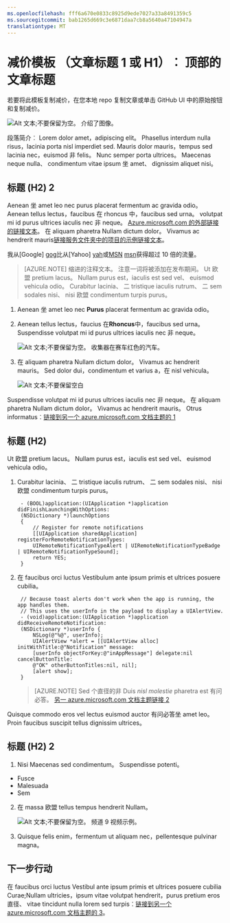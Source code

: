 ```yaml
---
ms.openlocfilehash: fff6a670e0833c8925d9ede7027a33a8491359c5
ms.sourcegitcommit: bab1265d669c3e6871daa7cb8a5640a47104947a
translationtype: MT
---
```

<properties
   pageTitle="浏览器选项卡和搜索结果中显示的页标题"
   description="在登录页面上，并在多数搜索结果中将显示的项目说明"
   services="service-name"
   documentationCenter="dev-center-name"
   authors="GitHub-alias-of-only-one-author"
   manager="manager-alias"
   editor=""/>

<tags
   ms.service="required"
   ms.devlang="may be required"
   ms.topic="article"
   ms.tgt_pltfrm="may be required"
   ms.workload="required"
   ms.date="mm/dd/yyyy"
   ms.author="Your MSFT alias or your full email address;semicolon separates two or more"/>

# 减价模板 （文章标题 1 或 H1）︰ 顶部的文章标题

若要将此模板复制减价，在您本地 repo 复制文章或单击 GitHub UI 中的原始按钮和复制减价。

  ![Alt 文本;不要保留为空。 介绍了图像。][8]

段落简介︰ Lorem dolor amet，adipiscing elit。 Phasellus interdum nulla risus，lacinia porta nisl imperdiet sed. Mauris dolor mauris，tempus sed lacinia nec，euismod 非 felis。 Nunc semper porta ultrices。 Maecenas neque nulla、 condimentum vitae ipsum 坐 amet、 dignissim aliquet nisi。

## 标题 (H2) 2

Aenean 坐 amet leo nec purus placerat fermentum ac gravida odio。 Aenean tellus lectus，faucibus 在 rhoncus 中，faucibus sed urna。  volutpat mi id purus ultrices iaculis nec 非 neque。 [Azure.microsoft.com 的外部链接的链接文本](http://weblogs.asp.net/scottgu)。 在 aliquam pharetra Nullam dictum dolor。 Vivamus ac hendrerit mauris[链接服务文件夹中的项目的示例链接文本](../articles/expressroute/expressroute-bandwidth-upgrade.md)。

我从[Google] [gog]比从[Yahoo] [yah]或[MSN] [msn]获得超过 10 倍的流量。

> [AZURE.NOTE] 缩进的注释文本。  注意一词将被添加在发布期间。 Ut 欧盟 pretium lacus。 Nullam purus est，iaculis est sed vel、 euismod vehicula odio。 Curabitur lacinia、 二 tristique iaculis rutrum、 二 sem sodales nisi、 nisi 欧盟 condimentum turpis purus。

1. Aenean 坐 amet leo nec **Purus** placerat fermentum ac gravida odio。

2. Aenean tellus lectus，faucius 在**Rhoncus**中，faucibus sed urna。 Suspendisse volutpat mi id purus ultrices iaculis nec 非 neque。

    ![Alt 文本;不要保留为空。 收集器在赛车红色的汽车。][5]

3. 在 aliquam pharetra Nullam dictum dolor。 Vivamus ac hendrerit mauris。 Sed dolor dui，condimentum et varius a，在 nisl vehicula。

    ![Alt 文本;不要保留空白][6]


Suspendisse volutpat mi id purus ultrices iaculis nec 非 neque。 在 aliquam pharetra Nullam dictum dolor。 Vivamus ac hendrerit mauris。 Otrus informatus︰[链接到另一个 azure.microsoft.com 文档主题的 1](virtual-machines-windows-tutorial.md)

## 标题 (H2)

Ut 欧盟 pretium lacus。 Nullam purus est，iaculis est sed vel、 euismod vehicula odio。

1. Curabitur lacinia、 二 tristique iaculis rutrum、 二 sem sodales nisi、 nisi 欧盟 condimentum turpis purus。

        - (BOOL)application:(UIApplication *)application didFinishLaunchingWithOptions:
        (NSDictionary *)launchOptions
        {
            // Register for remote notifications
            [[UIApplication sharedApplication] registerForRemoteNotificationTypes:
            UIRemoteNotificationTypeAlert | UIRemoteNotificationTypeBadge | UIRemoteNotificationTypeSound];
            return YES;
        }

2. 在 faucibus orci luctus Vestibulum ante ipsum primis et ultrices posuere cubilia。

        // Because toast alerts don't work when the app is running, the app handles them.
        // This uses the userInfo in the payload to display a UIAlertView.
        - (void)application:(UIApplication *)application didReceiveRemoteNotification:
        (NSDictionary *)userInfo {
            NSLog(@"%@", userInfo);
            UIAlertView *alert = [[UIAlertView alloc] initWithTitle:@"Notification" message:
            [userInfo objectForKey:@"inAppMessage"] delegate:nil cancelButtonTitle:
            @"OK" otherButtonTitles:nil, nil];
            [alert show];
        }


    > [AZURE.NOTE] Sed 个直径的非 Duis <i>nisl molestie</i> pharetra est 有问必答。 [另一 azure.microsoft.com 文档主题链接 2](web-sites-custom-domain-name.md)


Quisque commodo eros vel lectus euismod auctor 有问必答坐 amet leo。 Proin faucibus suscipit tellus dignissim ultrices。

## 标题 (H2) 2

1. Nisi Maecenas sed condimentum。 Suspendisse potenti。

  + Fusce
  + Malesuada
  + Sem

2. 在 massa 欧盟 tellus tempus hendrerit Nullam。

    ![Alt 文本;不要保留为空。 频道 9 视频示例。][7]

3. Quisque felis enim，fermentum ut aliquam nec，pellentesque pulvinar magna。




<!--Every topic should have next steps and links to the next logical set of content to keep the customer engaged-->
## 下一步行动

在 faucibus orci luctus Vestibul ante ipsum primis et ultrices posuere cubilia Curae;Nullam ultricies，ipsum vitae volutpat hendrerit，purus pretium eros 直径、 vitae tincidunt nulla lorem sed turpis︰[链接到另一个 azure.microsoft.com 文档主题的 3](storage-whatis-account.md)。

<!--Image references-->
[5]: ./media/markdown-template-for-new-articles/octocats.png
[6]: ./media/markdown-template-for-new-articles/pretty49.png
[7]: ./media/markdown-template-for-new-articles/channel-9.png
[8]: ./media/markdown-template-for-new-articles/copytemplate.png

<!--Reference style links - using these makes the source content way more readable than using inline links-->
[gog]: http://google.com/        
[yah]: http://search.yahoo.com/  
[msn]: http://search.msn.com/    
